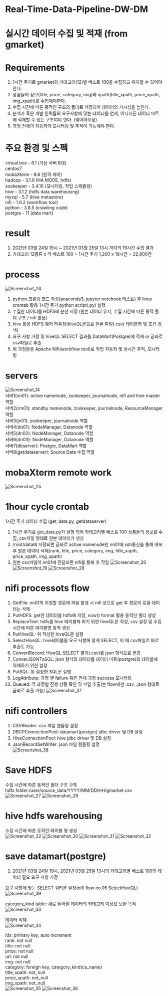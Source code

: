 # Real-Time-Data-Pipeline-DW-DM

# 실시간 데이터 수집 및 적재 (from gmarket)

# Requirements
1. 1시간 주기로 gmarket의 카테고리(12)별 베스트 100을 수집하고 유지할 수 있어야 한다.
2. 상품들의 정보(title, price, category, img)와 xpath(title_xpath, price_xpath, img_xpath)를 수집해야한다.   
3. 수집 시간에 따른 동적인 구조의 폴더로 저장되어 데이터의 가시성을 높인다.
4. 분석가 혹은 개발 인력들의 요구사항에 맞는 데이터를 언제, 어디서든 데이터 마트에 적재할 수 있는 구조여야 한다. (웨어하우징)
5. 과정 전체의 자동화와 모니터링 및 추적이 가능해야 한다.

# 주요 환경 및 스펙
virtual box - 6.1 (가상 서버 8대)   
centos7   
mobaXterm - 8.6 (원격 제어)   
hadoop - 3.1.0 (HA MODE, hdfs)   
zookeeper - 3.4.10 (모니터링, 작업 스케쥴링)   
hive - 3.1.2 (hdfs data warehousing)   
mysql - 5.7 (hive metastore)   
nifi - 1.9.2 (workflow tool)   
python - 3.8.5 (crawling code)   
postgre - 11 (data mart)    

# result
1. 2021년 03월 24일 19시 ~ 2021년 03월 25일 13시 까지의 19시간 수집 결과
2. 카테고리 12종류 x 각 베스트 100 = 1시간 주기 1,200 x 19시간  = 22,800건

# process
![Screenshot_24](https://user-images.githubusercontent.com/66659846/112711394-5ba6c380-8f0b-11eb-9a3a-d92790bd22fa.png)

1. python 크롤링 코드 작성(anaconda3, jupyter notebook 테스트) 후 linux crontab 활용 1시간 주기 python script(.py) 실행   
2. 수집한 데이터를 HDFS에 분산 저장 (원본 데이터 유지, 수집 시간에 따른 동적 폴더 구조 / nifi 활용)   
3. hive 활용 HDFS 웨어 하우징(hiveQL문으로 원본 파일(.csv) 테이블화 및 조건 검색)   
4. 요구 사항 가정 및 hiveQL SELECT  결과를 DataMart(Postgre)에 적재 or 곧바로 csv파일로 추출
5. 위 과정들을 Apache Nifi(workflow tool)로 작업 자동화 및 실시간 추적, 모니터링

# servers
![Screenshot_14](https://user-images.githubusercontent.com/66659846/112711815-9100e080-8f0e-11eb-93ee-40c3c809374f.png)   
서버1(nn01): active namenode, zookeeper, journalnode, nifi and hive master 역할   
서버2(rm01): standby namenode, zookeeper, journalnode, ResourceManager 역할   
서버3(jn01): zookeeper, journalnode 역할   
서버4(dn01): NodeManager, Datanode 역할   
서버5(dn02): NodeManager, Datanode 역할   
서버6(dn03): NodeManager, Datanode 역할   
서버7(dbserver): Postgre, DataMart 역할   
서버8(getdataserver): Source Data 수집 역할 

# mobaXterm remote work
![Screenshot_25](https://user-images.githubusercontent.com/66659846/112711853-de7d4d80-8f0e-11eb-8673-d2fa4d8219bd.png)

# 1hour cycle crontab
1시간 주기 데이터 수집 (get_data.py, getdataserver)
1. 1시간 주기로 get_data.py가 실행 되어 카테고리별 베스트 100 상품들의 정보를 수집, csv파일 형태로 원본 데이터가 생성   
2. /root/data에 저장되면 곧바로 active namenode인 nn01에 ssh통신을 통해 배포 후 원본 데이터 삭제(rank, title, price, category, img, title_xapth, price_xpath, img_xpath)   
3. 원본 csv파일이 nn01에 전달되면 nifi를 통해 후 작업 
![Screenshot_20](https://user-images.githubusercontent.com/66659846/112711786-6020ab80-8f0e-11eb-9542-831890e6e512.png)
![Screenshot_19](https://user-images.githubusercontent.com/66659846/112711787-61ea6f00-8f0e-11eb-8e06-3a0170ae6496.png)
![Screenshot_28](https://user-images.githubusercontent.com/66659846/112712052-2fda0c80-8f10-11eb-9877-09f384625b12.png)

# nifi processots flow
1. GetFile: nn01의 지정할 경로에 파일 발생 시 nifi 상으로 get 후 경로의 로컬 데이터는 삭제   
2. PutHDFS: get한 데이터를 hdfs에 저장, now() format 활용 동적인 폴더 생성   
3. ReplaceText: hdfs를 hive 테이블화 하기 위한 hiveQL문 작성, csv 설정 및 수집 시간에 따른 테이블명 동적 생성   
4. PutHiveQL: 위 작성한 hiveQL문 실행   
5. SelectHiveQL: hive테이블을 요구 사항에 맞게 SELECT, 이 때 csv파일로 바로 추출도 가능   
6. ConvertRecord: HiveQL SELECT 결과(.csv)를 json 형식으로 변경   
7. ConverJSONToSQL: json 형식의 데이터를 데이터 마트(postgre)의 테이블에 적재하기 위한 설정   
8. PutSQL: 위 설정한 SQL문 실행   
9. LogAttribute: 과정 별 failure 혹은 전체 과정 success 모니터링
10. Queued: 각 과정별 진행 상황 확인 및 파일 추출(본 flow에선 .csv, .json 형태로 곧바로 추출 가능)
![Screenshot_37](https://user-images.githubusercontent.com/66659846/112712416-dcb58900-8f12-11eb-9f10-161534b1a606.png)   

# nifi controllers   
1. CSVReader: csv 파일 핸들링 설정   
2. DBCPConnectionPool: datamart(postgre) jdbc driver 및 DB 설정   
3. HiveConnectionPool: hive jdbc driver 및 DB 설정   
4. JsonRecordSetWriter: json 파일 핸들링 설정   
![Screenshot_38](https://user-images.githubusercontent.com/66659846/112712724-703b8980-8f14-11eb-8aa6-c57fe3174974.png)

# Save HDFS   
수집 시간에 따른 동적인 폴더 구조 구축   
hdfs folder:/user/source_data/YYYY/MM/DD/HH/gmarket.csv
![Screenshot_27](https://user-images.githubusercontent.com/66659846/112712090-6ca60380-8f10-11eb-8e23-6844c59ba256.png)
![Screenshot_29](https://user-images.githubusercontent.com/66659846/112712094-77f92f00-8f10-11eb-8ab3-e0f771d2e4dd.png)

# hive hdfs warehousing   
수집 시간에 따른 동적인 테이블 명 생성   
![Screenshot_22](https://user-images.githubusercontent.com/66659846/112712130-c4446f00-8f10-11eb-9dde-d99f5ba2a746.png)
![Screenshot_30](https://user-images.githubusercontent.com/66659846/112712160-02da2980-8f11-11eb-9c4e-33a28cad977d.png)
![Screenshot_31](https://user-images.githubusercontent.com/66659846/112712161-040b5680-8f11-11eb-88f1-f41b1b3d0ecc.png)
![Screenshot_32](https://user-images.githubusercontent.com/66659846/112712183-2c935080-8f11-11eb-8c92-c580617e2bf1.png)

# save datamart(postgre)
1. 2021년 03월 24일 19시, 2021년 03월 25일 13시의 카테고리별 베스트 100의 데이터 필요 요구 사항 가정   
 
요구 사항에 맞는 SELECT 쿼리문 설정(nifi flow no.05 SelectHiveQL)   
![Screenshot_39](https://user-images.githubusercontent.com/66659846/112712839-42a31000-8f15-11eb-86b9-b4627a601414.png)   

category_kind table: 새로 들어올 데이터의 카테고리 이상값 보완 목적
![Screenshot_33](https://user-images.githubusercontent.com/66659846/112712240-78de9080-8f11-11eb-968a-ec29aa860919.png)   

데이터 적재   
![Screenshot_34](https://user-images.githubusercontent.com/66659846/112712243-7a0fbd80-8f11-11eb-8f56-c7e0300507f7.png)

idx: primary key, auto increment   
rank: not null   
title: not null   
price: not null   
url: not null   
img: not null   
category: foreign key, category_kind(ca_name)   
title_xpath: not_null   
price_xpath: not_null   
img_xpath: not_null   
![Screenshot_35](https://user-images.githubusercontent.com/66659846/112712244-7a0fbd80-8f11-11eb-8990-206b8aa7305f.png)
![Screenshot_36](https://user-images.githubusercontent.com/66659846/112712245-7aa85400-8f11-11eb-8665-2477583a4faf.png)
